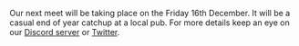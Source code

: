 Our next meet will be taking place on the Friday 16th December. It will be a casual end of year catchup at a local pub. For more details keep an eye on our [Discord server](https://discord.gg/rXvnkav) or [Twitter](https://twitter.com/dc441905).
